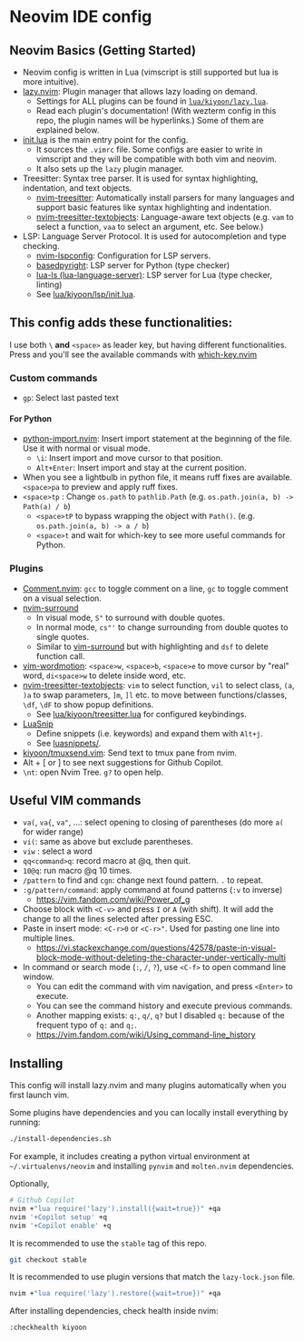 # Neovim IDE config

## Neovim Basics (Getting Started)

- Neovim config is written in Lua (vimscript is still supported but lua is more intuitive).
- [lazy.nvim](https://github.com/folke/lazy.nvim): Plugin manager that allows lazy loading on demand.
    - Settings for ALL plugins can be found in [`lua/kiyoon/lazy.lua`](lua/kiyoon/lazy.lua).
    - Read each plugin's documentation! (With wezterm config in this repo, the plugin names will be hyperlinks.) Some of them are explained below.
- [init.lua](init.lua) is the main entry point for the config.
    - It sources the `.vimrc` file. Some configs are easier to write in vimscript and they will be compatible with both vim and neovim.
    - It also sets up the `lazy` plugin manager.
- Treesitter: Syntax tree parser. It is used for syntax highlighting, indentation, and text objects.
    - [nvim-treesitter](https://github.com/nvim-treesitter/nvim-treesitter): Automatically install parsers for many languages and support basic features like syntax highlighting and indentation.
    - [nvim-treesitter-textobjects](https://github.com/nvim-treesitter/nvim-treesitter-textobjects): Language-aware text objects (e.g. `vam` to select a function, `vaa` to select an argument, etc. See below.)
- LSP: Language Server Protocol. It is used for autocompletion and type checking.
    - [nvim-lspconfig](https://github.com/neovim/nvim-lspconfig): Configuration for LSP servers.
    - [basedpyright](https://github.com/DetachHead/basedpyright): LSP server for Python (type checker)
    - [lua-ls (lua-language-server)](https://github.com/LuaLS/lua-language-server): LSP server for Lua (type checker, linting)
    - See [lua/kiyoon/lsp/init.lua](lua/kiyoon/lsp/init.lua).



## This config adds these functionalities:

I use both `\` **and** `<space>` as leader key, but having different functionalities.  
Press and you'll see the available commands with [which-key.nvim](https://github.com/folke/which-key.nvim)

### Custom commands

- `gp`: Select last pasted text

#### For Python

- [python-import.nvim](https://github.com/kiyoon/python-import.nvim): Insert import statement at the beginning of the file. Use it with normal or visual mode.
    - `\i`: Insert import and move cursor to that position.
    - `Alt+Enter`: Insert import and stay at the current position.
- When you see a lightbulb in python file, it means ruff fixes are available. `<space>pa` to preview and apply ruff fixes.
- `<space>tp` : Change `os.path` to `pathlib.Path` (e.g. `os.path.join(a, b) -> Path(a) / b`)
    - `<space>tP` to bypass wrapping the object with `Path()`. (e.g. `os.path.join(a, b) -> a / b`)
    - `<space>t` and wait for which-key to see more useful commands for Python.

### Plugins

- [Comment.nvim](https://github.com/numToStr/Comment.nvim): `gcc` to toggle comment on a line, `gc` to toggle comment on a visual selection.
- [nvim-surround](https://github.com/kylechui/nvim-surround)
    - In visual mode, `S"` to surround with double quotes.
    - In normal mode, `cs"'` to change surrounding from double quotes to single quotes.
    - Similar to [vim-surround](https://github.com/tpope/vim-surround) but with highlighting and `dsf` to delete function call.
- [vim-wordmotion](https://github.com/chaoren/vim-wordmotion): `<space>w`, `<space>b`, `<space>e` to move cursor by "real" word, `di<space>w` to delete inside word, etc.
- [nvim-treesitter-textobjects](https://github.com/nvim-treesitter/nvim-treesitter-textobjects): `vim` to select function, `vil` to select class, `(a`, `)a` to swap parameters, `]m`, `]l` etc. to move between functions/classes, `\df`, `\dF` to show popup definitions.
    - See [lua/kiyoon/treesitter.lua](lua/kiyoon/treesitter.lua) for configured keybindings.
- [LuaSnip](https://github.com/L3MON4D3/LuaSnip)
    - Define snippets (i.e. keywords) and expand them with `Alt+j`.
    - See [luasnippets/](luasnippets/).
- [kiyoon/tmuxsend.vim](https://github.com/kiyoon/tmuxsend.vim): Send text to tmux pane from nvim.
- Alt + \[ or \] to see next suggestions for Github Copilot.
- `\nt`: open Nvim Tree. `g?` to open help.


## Useful VIM commands

- `va(`, `va{`, `va"`, ...: select opening to closing of parentheses (do more `a(` for wider range)
- `vi(`: same as above but exclude parentheses.
- `viw` : select a word
- `qq<command>q`: record macro at @q, then quit.
- `10@q`: run macro @q 10 times.
- `/pattern` to find and `cgn`: change next found pattern. `.` to repeat.
- `:g/pattern/command`: apply command at found patterns (`:v` to inverse)
    - <https://vim.fandom.com/wiki/Power_of_g>
- Choose block with `<C-v>` and press `I` or `A` (with shift). It will add the change to all the lines selected after pressing ESC.
- Paste in insert mode: `<C-r>0` or `<C-r>"`. Used for pasting one line into multiple lines.
    - <https://vi.stackexchange.com/questions/42578/paste-in-visual-block-mode-without-deleting-the-character-under-vertically-multi>
- In command or search mode (`:`, `/`, `?`), use `<C-f>` to open command line window.
    - You can edit the command with vim navigation, and press `<Enter>` to execute.
    - You can see the command history and execute previous commands.
    - Another mapping exists: `q:`, `q/`, `q?` but I disabled `q:` because of the frequent typo of `q:` and `q;`.
    - <https://vim.fandom.com/wiki/Using_command-line_history>


## Installing

This config will install lazy.nvim and many plugins automatically when you first launch vim.

Some plugins have dependencies and you can locally install everything by running:

```bash
./install-dependencies.sh
```

For example, it includes creating a python virtual environment at `~/.virtualenvs/neovim` and installing `pynvim` and `molten.nvim` dependencies.

Optionally,

```bash
# Github Copilot
nvim +"lua require('lazy').install({wait=true})" +qa
nvim '+Copilot setup' +q
nvim '+Copilot enable' +q
```

It is recommended to use the `stable` tag of this repo.

```bash
git checkout stable
```

It is recommended to use plugin versions that match the `lazy-lock.json` file.

```bash
nvim +"lua require('lazy').restore({wait=true})" +qa
```

After installing dependencies, check health inside nvim:

```vim
:checkhealth kiyoon
```

